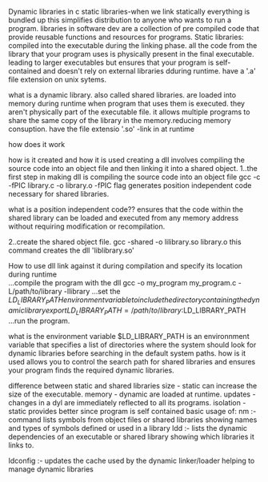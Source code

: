 Dynamic libraries in c
static libraries-when we link statically everything is bundled up this simplifies distribution to anyone who wants to run a program.
libraries in software dev are a collection of pre compiled code that provide reusable functions and resources for programs.
Static libraries:
compiled into the executable during the linking phase.
all the code from the library that your program uses is physically present in the final executable.
leading to larger executables but ensures that your program is self-contained and doesn't rely on external libraries dduring runtime.
have a '.a' file extension on unix sytems.

what is a dynamic library.
also called shared libraries.
are loaded into memory during runtime when program that uses them is executed.
they aren't physically part of the executable file.
it allows multiple programs to share the same copy of the library in the memory.reducing memory consuption.
have the file extensio '.so'
-link in at runtime

how does it work

how is it created and how it is used
creating a dll involves compiling the source code into an object file and then linking it into  a shared object.
1..the first step in making dll is compiling the source code into an object file
gcc -c -fPIC library.c -o library.o
-fPIC flag generates position independent code necessary for shared libraries.

what is a position independent code??
ensures that the code within the shared library can be loaded and executed from any memory address without requiring modification or recompilation.

2..create the shared object file.
gcc -shared -o lilibrary.so library.o
 this command creates the dll 'liblibrary.so'

How to use dll
link against it during compilation and specify its location during runtime  
  ...compile the program with the dll gcc -o my_program my_program.c -L/path/to/library -llibrary
  ...set the $LD_LIBRARY_PATH environment variable to include the directory containing the dynamic library export LD_LIBRARY_PATH=/path/to/library:$LD_LIBRARY_PATH
  ...run the program.

what is the environment variable $LD_LIBRARY_PATH
is an environnment variable that specifies a list of directories where the system should look for dynamic libraries before searching in the default system paths.
how is it used
allows you to control the search path for shared libraries and ensures your program finds the required dynamic libraries.


difference between static and shared libraries
size - static can increase the size of the executable.
memory - dynamic are loaded at runtime.
updates - changes in a dyl are immediately reflected to all its programs. 
isolation - static provides better since program is self contained
basic usage of:
nm :- command lists symbols from object files or shared libraries showing names and types of symbols defined or used in a library
ldd :- lists the dynamic dependencies of an executable or shared library showing which libraries it links to.

Idconfig :- updates the cache used by the dynamic linker/loader helping to manage dynamic libraries



